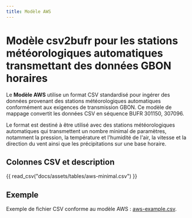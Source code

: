 ```yaml
---
title: Modèle AWS
---
```


# Modèle csv2bufr pour les stations météorologiques automatiques transmettant des données GBON horaires

Le **Modèle AWS** utilise un format CSV standardisé pour ingérer des données provenant des stations météorologiques automatiques conformément aux exigences de transmission GBON. Ce modèle de mappage convertit les données CSV en séquence BUFR 301150, 307096.

Le format est destiné à être utilisé avec des stations météorologiques automatiques qui transmettent un nombre minimal de paramètres, notamment la pression, la température et l'humidité de l'air, la vitesse et la direction du vent ainsi que les précipitations sur une base horaire.

## Colonnes CSV et description

{{ read_csv("docs/assets/tables/aws-minimal.csv") }}

## Exemple

Exemple de fichier CSV conforme au modèle AWS : [aws-example.csv](/sample-data/aws-example.csv).